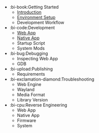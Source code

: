 * :bi-book:Getting Started
    * [Introduction](/develop/guides)
    * [Environment Setup](/develop/guides/env-setup)
    * Development Workflow
* :bi-code:Development
    * [Web App](/develop/guides/web-app)
    * [Native App](/develop/guides/native-app)
    * Startup Script
    * System Mods
* :bi-bug:Debugging
    * Inspecting Web App
    * GDB
* :bi-upload:Publishing
    * Requirements
* :bi-exclamation-diamond:Troubleshooting
    * Web Engine
    * Wayland
    * Media Format
    * Library Version
* :bi-cpu:Reverse Engineering
    * Web App
    * Native App
    * Firmware
    * System